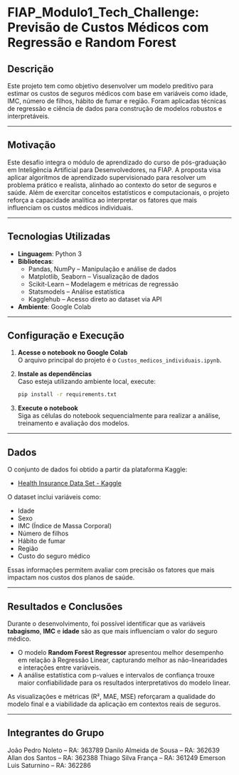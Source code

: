 
# FIAP_Modulo1_Tech_Challenge: Previsão de Custos Médicos com Regressão e Random Forest

## Descrição  
Este projeto tem como objetivo desenvolver um modelo preditivo para estimar os custos de seguros médicos com base em variáveis como idade, IMC, número de filhos, hábito de fumar e região. Foram aplicadas técnicas de regressão e ciência de dados para construção de modelos robustos e interpretáveis.

---

## Motivação  
Este desafio integra o módulo de aprendizado do curso de pós-graduação em Inteligência Artificial para Desenvolvedores, na FIAP. A proposta visa aplicar algoritmos de aprendizado supervisionado para resolver um problema prático e realista, alinhado ao contexto do setor de seguros e saúde. Além de exercitar conceitos estatísticos e computacionais, o projeto reforça a capacidade analítica ao interpretar os fatores que mais influenciam os custos médicos individuais.

---

## Tecnologias Utilizadas

- **Linguagem**: Python 3  
- **Bibliotecas**:
  - Pandas, NumPy – Manipulação e análise de dados
  - Matplotlib, Seaborn – Visualização de dados
  - Scikit-Learn – Modelagem e métricas de regressão
  - Statsmodels – Análise estatística
  - Kagglehub – Acesso direto ao dataset via API
- **Ambiente**: Google Colab

---

## Configuração e Execução

1. **Acesse o notebook no Google Colab**  
   O arquivo principal do projeto é o `Custos_medicos_individuais.ipynb`.

2. **Instale as dependências**  
   Caso esteja utilizando ambiente local, execute:

   ```bash
   pip install -r requirements.txt
   ```

3. **Execute o notebook**  
   Siga as células do notebook sequencialmente para realizar a análise, treinamento e avaliação dos modelos.

---

## Dados

O conjunto de dados foi obtido a partir da plataforma Kaggle:

- [Health Insurance Data Set - Kaggle](https://www.kaggle.com/datasets/sureshgupta/health-insurance-data-set)

O dataset inclui variáveis como:

- Idade  
- Sexo  
- IMC (Índice de Massa Corporal)  
- Número de filhos  
- Hábito de fumar  
- Região  
- Custo do seguro médico  

Essas informações permitem avaliar com precisão os fatores que mais impactam nos custos dos planos de saúde.

---

## Resultados e Conclusões

Durante o desenvolvimento, foi possível identificar que as variáveis **tabagismo**, **IMC** e **idade** são as que mais influenciam o valor do seguro médico.

- O modelo **Random Forest Regressor** apresentou melhor desempenho em relação à Regressão Linear, capturando melhor as não-linearidades e interações entre variáveis.
- A análise estatística com p-values e intervalos de confiança trouxe maior confiabilidade para os resultados interpretativos do modelo linear.

As visualizações e métricas (R², MAE, MSE) reforçaram a qualidade do modelo final e a viabilidade da aplicação em contextos reais de seguros.

---

## Integrantes do Grupo

João Pedro Noleto – RA: 363789
Danilo Almeida de Sousa – RA: 362639
Allan dos Santos – RA: 362388
Thiago Silva França – RA: 361249
Emerson Luis Saturnino – RA: 362286 
